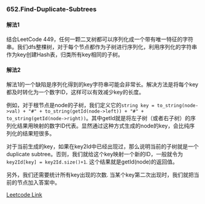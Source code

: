 ### 652.Find-Duplicate-Subtrees

#### 解法1 
结合LeetCode 449，任何一颗二叉树都可以序列化成一个带有唯一特征的字符串。我们dfs整棵树，对于每个节点都作为子树进行序列化，利用序列化的字符串作为key创建Hash表，归类所有key相同的子树。

#### 解法2
解法1的一个缺陷是序列化得到的key字符串可能会非常长。解决方法是将每个key都及时转化为一个数字ID，这样可以有效减少key的长度。

例如，对于根节点是node的子树，我们定义它的```string key = to_string(node->val) + "#" + to_string(getId(node->left)) + "#" + to_string(getId(node->right))```。其中getId就是将左子树（或者右子树）的序列化结果用映射的数字ID代表。显然通过这种方式生成的node的key，会比纯序列化的结果短很多。

对于当前生成的key，如果在key2Id中已经出现过，那么说明当前的子树就是一个duplicate subtree。否则，我们就给这个key映射一个新的ID，一般就令为 ```key2Id[key] = key2Id.size()+1```. 这个结果就是getId(node)的返回值。

另外，我们还需要统计所有key出现的次数. 当某个key第二次出现时，我们就把当前的节点加入答案中。

[Leetcode Link](https://leetcode.com/problems/find-duplicate-subtrees)

